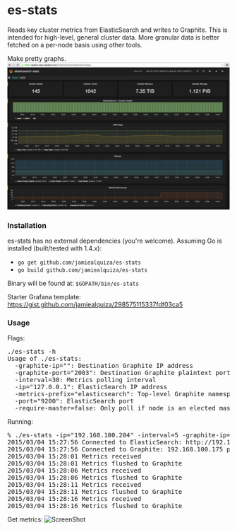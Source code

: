 # es-stats

Reads key cluster metrics from ElasticSearch and writes to Graphite. This is intended for high-level, general cluster data. More granular data is better fetched on a per-node basis using other tools.

Make pretty graphs.
![ScreenShot](https://raw.githubusercontent.com/jamiealquiza/catpics/master/es.jpg)

### Installation

es-stats has no external dependencies (you're welcome). Assuming Go is installed (built/tested with 1.4.x):

- `go get github.com/jamiealquiza/es-stats`
- `go build github.com/jamiealquiza/es-stats`

Binary will be found at: `$GOPATH/bin/es-stats`

Starter Grafana template: https://gist.github.com/jamiealquiza/298575115337fdf03ca5

### Usage

Flags:
<pre>
./es-stats -h
Usage of ./es-stats:
  -graphite-ip="": Destination Graphite IP address
  -graphite-port="2003": Destination Graphite plaintext port
  -interval=30: Metrics polling interval
  -ip="127.0.0.1": ElasticSearch IP address
  -metrics-prefix="elasticsearch": Top-level Graphite namespace prefix (defaults to hostname)
  -port="9200": ElasticSearch port
  -require-master=false: Only poll if node is an elected master
</pre>

Running:
<pre>
% ./es-stats -ip="192.168.100.204" -interval=5 -graphite-ip="192.168.100.175" -graphite-port="2013"
2015/03/04 15:27:56 Connected to ElasticSearch: http://192.168.100.204:9200
2015/03/04 15:27:56 Connected to Graphite: 192.168.100.175 port 2013
2015/03/04 15:28:01 Metrics received
2015/03/04 15:28:01 Metrics flushed to Graphite
2015/03/04 15:28:06 Metrics received
2015/03/04 15:28:06 Metrics flushed to Graphite
2015/03/04 15:28:11 Metrics received
2015/03/04 15:28:11 Metrics flushed to Graphite
2015/03/04 15:28:16 Metrics received
2015/03/04 15:28:16 Metrics flushed to Graphite
</pre>

Get metrics:
![ScreenShot](http://us-east.manta.joyent.com/jalquiza/public/github/es-clusterstats-graphite.png)
